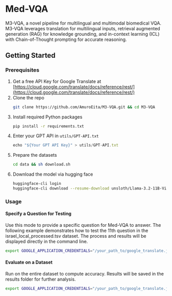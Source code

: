 # Med-VQA
M3-VQA, a novel pipeline for multilingual and multimodal biomedical VQA. M3-VQA leverages translation for multilingual inputs, retrieval augmented generation (RAG) for knowledge grounding, and in-context learning (ICL) with Chain-of-Thought prompting for accurate reasoning. 

## Getting Started

### Prerequisites

1. Get a free API Key for Google Translate at [https://cloud.google.com/translate/docs/reference/rest/](https://cloud.google.com/translate/docs/reference/rest/)
2. Clone the repo
   ```sh
   git clone https://github.com/AmuroEita/M3-VQA.git && cd M3-VQA
   ```
3. Install required Python packages
   ```sh
   pip install -r requirements.txt
   ```
4. Enter your GPT API in `utils/GPT-API.txt`
   ```js
   echo "${Your GPT API Key}" > utils/GPT-API.txt

   ```
5. Prepare the datasets 
   ```sh
   cd data && sh download.sh
   ```
6. Download the model via hugging face
   ```sh
   huggingface-cli login
   huggingface-cli download --resume-download unsloth/Llama-3.2-11B-Vision-Instruct --local-dir Llama-3.2-11B-Vision-Instruct
   ```


### Usage

#### Specify a Question for Testing
Use this mode to provide a specific question for Med-VQA to answer. The following example demonstrates how to test the 11th question in the israel_local_processed.tsv dataset. The process and results will be displayed directly in the command line.
```sh
export GOOGLE_APPLICATION_CREDENTIALS="/your_path_to/google_translate.json" && python3 demo.py --dataset data/israel_local_processed.tsv --question_idx 11
```


#### Evaluate on a Dataset
Run on the entire dataset to compute accuracy. Results will be saved in the results folder for further analysis.
```sh
export GOOGLE_APPLICATION_CREDENTIALS="/your_path_to/google_translate.json" && python3 inference.py
```
